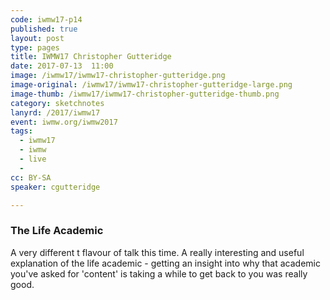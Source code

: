 ```yaml
---
code: iwmw17-p14
published: true
layout: post
type: pages
title: IWMW17 Christopher Gutteridge
date: 2017-07-13  11:00
image: /iwmw17/iwmw17-christopher-gutteridge.png
image-original: /iwmw17/iwmw17-christopher-gutteridge-large.png
image-thumb: /iwmw17/iwmw17-christopher-gutteridge-thumb.png
category: sketchnotes
lanyrd: /2017/iwmw17
event: iwmw.org/iwmw2017
tags:
  - iwmw17
  - iwmw
  - live
  -
cc: BY-SA
speaker: cgutteridge

---
```


### The Life Academic 

A very different t flavour of talk this time. A really interesting  and useful explanation of the life academic - getting an insight into why that academic you've asked for 'content' is taking a while to get back to you was really good.
